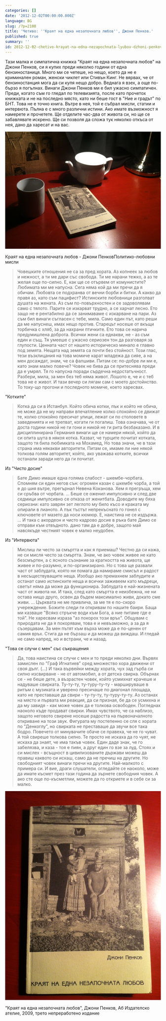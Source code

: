 ```yaml
---
categories: []
date: '2012-12-02T00:00:00.000Z'
language: BG
slug: /?p=2108
title: 'Четиво: ''Краят на една незапочната любов'', Джони Пенков.'
published: true
summary: ''
id: 2012-12-02-chetivo-krayat-na-edna-nezapochnata-lyubov-dzhoni-penkov
---
```


Тази малка и симпатична книжка "Краят на една незапочната любов" на Джони Пенков, си я купих преди няколко години от една бензиностаниця. Много ми се четеше, но нещо, което да не е криминален роман, женски чиклет или Стивън Кинг. Не вярвах, че от бензиностанция мога да си купя нещо добро. Веднага я взех, а още по-бързо я погълнах. Винаги Джони Пенков ми е бил ужасно симпатичен. Преди, когато съм го гледал по телевизията, после като прочетох книжката и не на последно място, като ни беше гост в "Ние и градът" по БНТ. Това не е точно книга. Вътре в нея, той е събрал мисли, статии и интервюта. Пълна е с много различни истини. Ако имате възможност я намерете и прочетете. Ще отделите час-два от живота си, но ще се забавлявате искрено. Ще си позволя да сложа тук няколко откъса от нея, дано да харесат и на вас.

![Краят на една незапочната любов - Джони Пенков](https://raw.githubusercontent.com/kirilchristov/blog_images/main/2012/12/photo-copy.jpg)

Краят на една незапочната любов - Джони ПенковПолитико-любовни мисли

> Човешките отношения не са за пред хората. Аз копнеех за любов и нежност, а ти ме дари със свобода. Ти ме нарани тежко, а аз те желая още по-силно. Е, как ще се отървем от комунистите? Любимата ми ме напусна. Сега няма кой да ми пречи да я обичам. Любовта се подхранва от вечни борби и битки. А какво да правя аз, като съм пацифист? Истинските любовници разголват душата на жената. Аз съм по-повърхностен и се задоволявам само с тялото. Парите се изкарват трудно, а се харчат лесно. Ето защо не е рентабилно да се занимаваме с изкарване на пари. Аз съм бил винаги съгласен с тебе, мила. Само един път, като реши да ме напуснеш, имах нещо против. Старецът носеше от вкъщи торбичка с хляб, за да нахрани птичките. Ето това се нарича предумишлена доброта. Всички жени са еднакви, не - аз съм един и същ. Тя умееше с ужасно сериозен тон да разговаря за глупости. Ценната част от нашето историческо минало е главно под земята. Нещата над земята са почти без стойност. Този глас, тези възклицания на това момиче карат младежа да сияе, а на мен досаждат, знам, че са фалшиви. Питам се: по-добре ли ми е, като знам малко повече? Човек не бива да се притеснява преди да е умрял. Тя го напусна поради сърдечна недостатъчност. Разбери, мила, за мен без теб няма живот. Лошото е, че и с теб това не е живот. И тази вечер си лягам сам с моето достойнство. То току-що прогони и последното момиче, което харесвах.

"Котките"

> Котка да си в Истанбул. Който обича котки, пък и който не обича, не може да не му направи впечатление колко спокойно се движат те, колко спокойно пресичат улици, лежат си по столовете в заведенията и не трепват, когати ги погалиш. Това означава, че от доста години никой не ги гони и никой не ги рита безбаказано. И в дисциплинирана Германия винаги ще се намери някой, който да си опита шута в някоя котка. Казват, че турците почитат котката, защото тя била любимката на Мохамед, Но това значи, че в тази страна има някакви авторитети. Питам се, имаме ли ние някой толкова голям авторитет, който, ако уважава котките, всички останали заради него да ги почитат.

Из "Чисто досие"

> Бате Димо имаше една голяма слабост - шкембе-чорбата. Спомням си един негов сън: огромен казан с шкембе чорба, а той е до шия вътре, прегърнал Невена Коканова. Хем я прегръща, хем си сръбва от чорбата. ... Беше се оженил импулсивно и след две седмици импулсивно се отказа от женитбата. Доводите му бяха сериозни: като заврян зет леглото му било късо и краката му опирали в лианото. А пък тъстът непрекъснато го гонел с ключовете от мазето да носи кюмюр. Е, наистина не се издържа. ... И така с акордеон и чисто кадрово досие в ръка бате Димо се отправи към отвъдното. дано там да е добре, защото май навсякъде честният човек е малко неудобен.

Из "Интервюта"

> Мислиш ли често за смъртта и как я приемаш? Честно да си кажа, не си мисля често за смъртта. Знам, че ако човек живее не като безсмъртен, а с ясното съзнание за краткостта на живота, ще живее и по-разумно, и по-организирано. Но с това ще развали част от заблудата, която ни помага да намираме смисъл и радост в несъществуващите неща. Изобщо ако премахнем заблудите и останат само истинските неща и всички заживеем като мъдреци, светът няма да може да функционира. Заблудата е най-жизнената част от живота ни. И така, след като смъртта е неизбежна, не ни остава нищо друго, освен да бъдем максимално живи, докато сме живи. ... Църквата не ме привлича, за ме тя е по-скоро учереждение. Божите следи ги откривам по нашите баири. Баща ми казваше "Всяко стръкче води към Бога, а ние питаме где е той". Не харесвам израза "аз покорох този връх". Общувам с природата не да я покорявам, това е и невъзможно, а за да я съзерцавам. За мен пътят към върха може да е по-ценен от самия връх. Стига да не бързаш и да можеш да виждаш. И гледай не само напред, но и встрани, че и назад.

"Това се случи с мен" със съкращения

> Да, това наистина се случи с мен и то преди няколко дни. Вървях замислен по "Граф Игнатиев" сред множество хора движени от своя дълг. (...) И така вървейки между хората, чух зад гърба си силно изсвирване - не от автомобил, а от детска свирка. Обърнах се - не беше дете, а възрастен човек, който усмихнат крачеше и надуваше свирката. Ту-ту-ту, ту-туру-ту-ту - маршируваше в ритъм с музиката и уверено пресичаше по диагонал площада, като не преставаше да свири - ту-ту-ту, ту-туру-ту-ту. Аз останах на място и първата ми реакция, да си призная, бе да се усмихна и да му завидя - как може човек да е толкова освободен. Погледнах наоколо къде продават свирки. Имах чувството, че са наблизо, защото неговото свирене носеше радостта на първоначалното откриване на този звук. Фигурата му постепенно се сля с хората по "Денкоглу", но свирката не преставаше да звучи все така бодро. Повечето от минувачите обаче се правеха, че не го чуват. А той свиреше толкова силно. Те просто не искаха да го чуят, не искаха да знаят, че има такъв човек. Един даде знак, че го забелязва, и каза - тоя е пиян, а друг един го взе за луд. Стоях и си мислех - всъщност в цивилизованите държави можеш да правиш каквото си искаш, само да не пречиш на другите. Но свободният човек винаги пречи на другите. Най-малкото с примера си. И вие, драги слушатели, огледайте се наоколо, може да имате късмет през тази година да зърнете свободния човек. А ако сте още по-късметлии, можете да го откриете и в себе си за малко.

![](https://raw.githubusercontent.com/kirilchristov/blog_images/main/2012/12/image.jpeg)

"Краят на една незапочната любов", Джони Пенков, Аб Издателско ателие, 2009, трето непреработено издание

